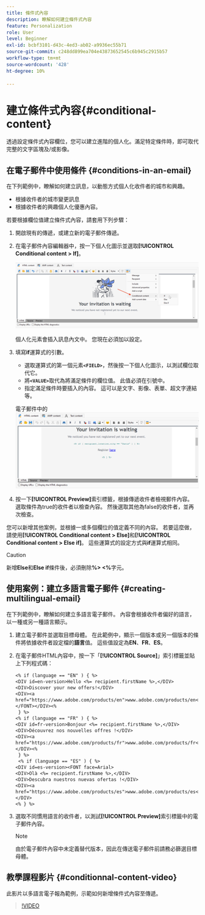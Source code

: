 ```yaml
---
title: 條件式內容
description: 瞭解如何建立條件式內容
feature: Personalization
role: User
level: Beginner
exl-id: bcbf3101-d43c-4ed3-ab02-a9936ec55b71
source-git-commit: c248dd899ea704e43873652545c6b945c2915b57
workflow-type: tm+mt
source-wordcount: '428'
ht-degree: 10%

---
```


# 建立條件式內容{#conditional-content}

透過設定條件式內容欄位，您可以建立進階的個人化。滿足特定條件時，即可取代完整的文字區塊及/或影像。


## 在電子郵件中使用條件 {#conditions-in-an-email}

在下列範例中，瞭解如何建立訊息，以動態方式個人化收件者的城市和興趣。

* 根據收件者的城市變更訊息
* 根據收件者的興趣個人化優惠內容。

若要根據欄位值建立條件式內容，請套用下列步驟：

1. 開啟現有的傳遞，或建立新的電子郵件傳遞。
1. 在電子郵件內容編輯器中，按一下個人化圖示並選取&#x200B;**[!UICONTROL Conditional content > If]**。

   ![插入條件](assets/condition-insert.png)

   個人化元素會插入訊息內文中。 您現在必須加以設定。

1. 填寫&#x200B;**if**&#x200B;運算式的引數。

   * 選取運算式的第一個元素&#x200B;**`<FIELD>`**，然後按一下個人化圖示，以測試欄位取代它。
   * 將&#x200B;**`<VALUE>`**&#x200B;取代為將滿足條件的欄位值。 此值必須在引號中。
   * 指定滿足條件時要插入的內容。 這可以是文字、影像、表單、超文字連結等。

   電子郵件中的![狀況](assets/condition-in-email.png)

1. 按一下&#x200B;**[!UICONTROL Preview]**&#x200B;索引標籤，根據傳遞收件者檢視郵件內容。 選取條件為true的收件者以檢查內容。 然後選取其他為false的收件者，並再次檢查。

您可以新增其他案例，並根據一或多個欄位的值定義不同的內容。 若要這麼做，請使用&#x200B;**[!UICONTROL Conditional content > Else]**&#x200B;和&#x200B;**[!UICONTROL Conditional content > Else if]**。 這些運算式的設定方式與&#x200B;**if**&#x200B;運算式相同。

>[!CAUTION]
>
>新增&#x200B;**Else**&#x200B;和&#x200B;**Else if**&#x200B;條件後，必須刪除&#x200B;**%> &lt;%**&#x200B;字元。


## 使用案例：建立多語言電子郵件 {#creating-multilingual-email}

在下列範例中，瞭解如何建立多語言電子郵件。 內容會根據收件者偏好的語言，以一種或另一種語言顯示。

1. 建立電子郵件並選取目標母體。 在此範例中，顯示一個版本或另一個版本的條件將依據收件者設定檔的&#x200B;**語言**&#x200B;值。 這些值設定為&#x200B;**EN**、**FR**、**ES**。
1. 在電子郵件HTML內容中，按一下「**[!UICONTROL Source]**」索引標籤並貼上下列程式碼：

   ```
   <% if (language == "EN" ) { %>
   <DIV id=en-version>Hello <%= recipient.firstName %>,</DIV>
   <DIV>Discover your new offers!</DIV>
   <DIV><a href="https://www.adobe.com/products/en">www.adobe.com/products/en</A></FONT></DIV><%
    } %>
   <% if (language == "FR" ) { %>
   <DIV id=fr-version>Bonjour <%= recipient.firstName %>,</DIV>
   <DIV>Découvrez nos nouvelles offres !</DIV>
   <DIV><a href="https://www.adobe.com/products/fr">www.adobe.com/products/fr</A></DIV><%
    } %>
    <% if (language == "ES" ) { %>
   <DIV id=es-version><FONT face=Arial>
   <DIV>Olà <%= recipient.firstName %>,</DIV>
   <DIV>Descubra nuestros nuevas ofertas !</DIV>
   <DIV><a href="https://www.adobe.com/products/es">www.adobe.com/products/es</A></DIV>
   <% } %>
   ```

1. 選取不同慣用語言的收件者，以測試&#x200B;**[!UICONTROL Preview]**&#x200B;索引標籤中的電子郵件內容。

   >[!NOTE]
   >
   >由於電子郵件內容中未定義替代版本，因此在傳送電子郵件前請務必篩選目標母體。

## 教學課程影片 {#conditionnal-content-video}

此影片以多語言電子報為範例，示範如何新增條件式內容至傳遞。

>[!VIDEO](https://video.tv.adobe.com/v/335682?quality=12)
